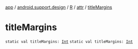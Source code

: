[app](../../../index.md) / [android.support.design](../../index.md) / [R](../index.md) / [attr](index.md) / [titleMargins](.)

# titleMargins

`static val titleMargins: `[`Int`](https://kotlinlang.org/api/latest/jvm/stdlib/kotlin/-int/index.html)
`static val titleMargins: `[`Int`](https://kotlinlang.org/api/latest/jvm/stdlib/kotlin/-int/index.html)